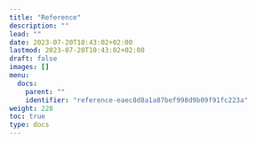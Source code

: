 ```yaml
---
title: "Reference"
description: ""
lead: ""
date: 2023-07-20T10:43:02+02:00
lastmod: 2023-07-20T10:43:02+02:00
draft: false
images: []
menu:
  docs:
    parent: ""
    identifier: "reference-eaec8d8a1a87bef998d9b09f91fc223a"
weight: 228
toc: true
type: docs
---
```


